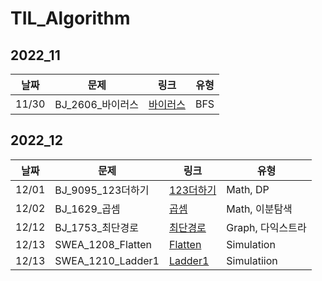 # TIL_Algorithm

## 2022_11

| 날짜  | 문제              | 링크                                            | 유형 |
| ----- | ----------------- | ----------------------------------------------- | ---- |
| 11/30 | BJ_2606\_바이러스 | [바이러스](2022_11/2022_11_30/BJ_바이러스.java) | BFS  |

## 2022_12

| 날짜  | 문제              | 링크                                              | 유형              |
| ----- | ----------------- | ------------------------------------------------- | ----------------- |
| 12/01 | BJ_9095_123더하기 | [123더하기](2022_12/2022_12_01/BJ_123더하기.java) | Math, DP          |
| 12/02 | BJ_1629\_곱셈     | [곱셈](2022_12/2022_12_02/BJ_곱셈.java)           | Math, 이분탐색    |
| 12/12 | BJ_1753\_최단경로 | [최단경로](2022_12/2022_12_12/BJ_최단경로.java)   | Graph, 다익스트라 |
| 12/13 | SWEA_1208_Flatten | [Flatten](2022_12/2022_12_13/SWEA_Flatten.java)   | Simulation        |
| 12/13 | SWEA_1210_Ladder1 | [Ladder1](2022_12/2022_12_13/SWEA_Ladder1.java)   | Simulatiion       |
